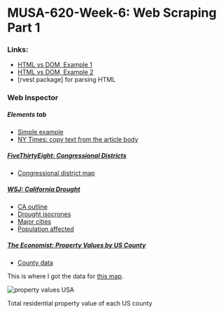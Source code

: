 # MUSA-620-Week-6: Web Scraping Part 1

### Links:
* [HTML vs DOM, Example 1](https://blueshift.io/selectors2.html)
* [HTML vs DOM, Example 2](https://blueshift.io/selectors2.html)
* [rvest package] for parsing HTML

### Web Inspector

##### Elements tab
* [Simple example](https://blueshift.io/selectors2.html)
* [NY Times: copy text from the article body](https://www.nytimes.com/2016/08/23/upshot/50-years-of-electoral-college-maps-how-the-us-turned-red-and-blue.html)

##### [FiveThirtyEight: Congressional Districts](https://projects.fivethirtyeight.com/redistricting-maps/)
* [Congressional district map](https://projects.fivethirtyeight.com/redistricting-maps/US-current.topo.json)

##### [WSJ: California Drought](http://graphics.wsj.com/californias-long-challenge-with-drought/)
* [CA outline](http://graphics.wsj.com/californias-long-challenge-with-drought/data/shared/california.topo.json)
* [Drought isocrones](http://graphics.wsj.com/californias-long-challenge-with-drought/data/drought/drought.ca.topo.json)
* [Major cities](http://graphics.wsj.com/californias-long-challenge-with-drought/data/shared/major_cities.topo.json)
* [Population affected](http://graphics.wsj.com/californias-long-challenge-with-drought/data/drought/population-affected.csv)

##### [The Economist: Property Values by US County](https://www.economist.com/blogs/graphicdetail/2015/04/daily-chart-2)
* [County data](https://infographics.economist.com/2015/ASBTest/Land/js/countyData.js?__sbCache=0.26521743179319657)

This is where I got the data for [this map](http://metrocosm.com/the-housing-value-of-every-county-in-the-u-s/).

![property values USA](http://i0.wp.com/metrocosm.com/wp-content/uploads/2015/10/cartogram-property-values.gif)

Total residential property value of each US county
